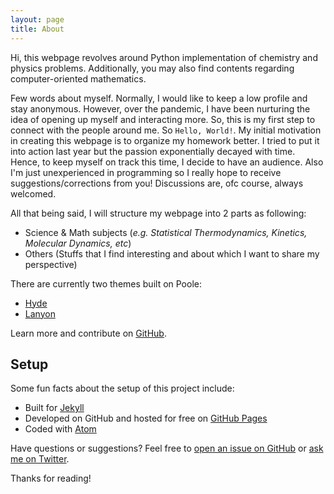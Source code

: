 ```yaml
---
layout: page
title: About
---
```


<p class="message">
  Hi, this webpage revolves around Python implementation of chemistry and physics problems. Additionally, you may also find contents regarding computer-oriented mathematics.
</p>

Few words about myself. Normally, I would like to keep a low profile and stay anonymous. However, over the pandemic, I have been nurturing the idea of opening up myself and interacting more. So, this is my first step to connect with the people around me. So `Hello, World!`. My initial motivation in creating this webpage is to organize my homework better. I tried to put it into action last year but the passion exponentially decayed with time. Hence, to keep myself on track this time, I decide to have an audience. Also I'm just unexperienced in programming so I really hope to receive suggestions/corrections from you! Discussions are, ofc course, always welcomed. 

All that being said, I will structure my webpage into 2 parts as following:
* Science & Math subjects (*e.g. Statistical Thermodynamics, Kinetics, Molecular Dynamics, etc*)
* Others (Stuffs that I find interesting and about which I want to share my perspective)

There are currently two themes built on Poole:

* [Hyde](http://hyde.getpoole.com)
* [Lanyon](http://lanyon.getpoole.com)

Learn more and contribute on [GitHub](https://github.com/poole).

## Setup

Some fun facts about the setup of this project include:

* Built for [Jekyll](https://jekyllrb.com)
* Developed on GitHub and hosted for free on [GitHub Pages](https://pages.github.com)
* Coded with [Atom](https://atom.io)

Have questions or suggestions? Feel free to [open an issue on GitHub](https://github.com/poole/issues/new) or [ask me on Twitter](https://twitter.com/mdo).

Thanks for reading!
